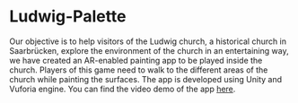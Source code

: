 # Ludwig-Palette
Our objective is to help visitors of the Ludwig church, a historical church in Saarbrücken, explore the environment of the church in an entertaining way, 
we have created an AR-enabled painting app to be played inside the church. 
Players of this game need to walk to the different areas of the church while painting the surfaces. The app is developed using Unity and Vuforia engine.
You can find the video demo of the app [here](https://youtu.be/tHVaJKJuqXY).
